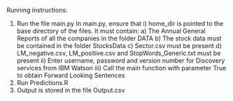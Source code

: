 Running instructions:

1. Run the file main.py
In main.py, ensure that
    i) home_dir is pointed to the base directory of the files. It must contain:
       a) The Annual General Reports of all the companies in the folder DATA
       b) The stock data must be contained in the folder StocksData
       c) Sector.csv must be present
       d) LM_negative.csv, LM_positive.csv and StopWords_Generic.txt must be present
    ii) Enter username, password and version number for Discovery services from IBM Watson
    iii) Call the main function with parameter True to obtain Forward Looking Sentences
2. Run Predictions.R
3. Output is stored in the file Output.csv